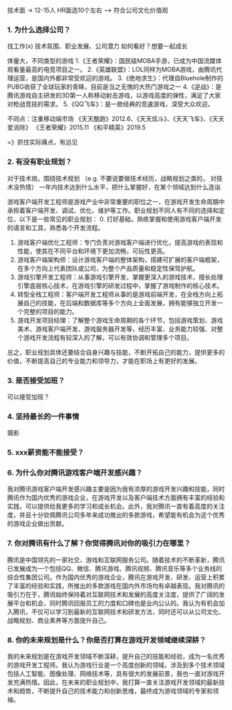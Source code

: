 技术面 -> 12-15人
HR面选10个左右 --> 符合公司文化价值观


### 1. 为什么选择公司？
找工作(x)
技术氛围、职业发展、公司潜力 如何看好？想要一起成长

体量大，不同类型的游戏
1.《王者荣耀》：国民级MOBA手游，已成为中国流媒体观看量最高的电竞项目之一。
2.《英雄联盟》：LOL同样为MOBA游戏，由腾讯代理运营，是国内外都非常受欢迎的游戏。
3.《绝地求生》：代理自Bluehole制作的PUBG收获了全球玩家的青睐，目前是当之无愧的大热门游戏之一
4.《逆战》：是腾讯游戏自主研发的3D第一人称移动射击游戏，以游戏高度的弹性，满足了大家对枪战竞技的需求。
5.《QQ飞车》：是一款经典的竞速游戏，深受大众欢迎。

不同点：注重移动端市场
《天天酷跑》2012.6、《天天炫斗》、《天天飞车》、《天天爱消除》
《王者荣耀》2015.11
《和平精英》2019.5

=》抓住实际痛点，有远见
### 2. 有没有职业规划？
对于技术岗，围绕技术规划 （e.g. 不要说要做技术经历，战略规划之类的， 对技术没热情）
一年内技术达到什么水平，把什么掌握好，在某个领域达到什么造诣

游戏客户端开发工程师是游戏产业中非常重要的职位之一，在游戏开发生命周期中承担着客户端开发、调试、优化、维护等工作。职业规划不同人有不同的选择和定位，以下是一些常见的职业规划：
0. 打好基础，熟练掌握和使用游戏客户端开发的语言和工具，熟悉各个开发流程。
1. 游戏客户端优化工程师：专门负责对游戏客户端进行优化，提高游戏的表现和性能，使其在不同平台和环境下更加流畅，可玩性更高。
2. 游戏客户端架构师：设计游戏客户端的整体架构，搭建可扩展的客户端框架，在多个方向上代表团队或公司，为整个产品质量和稳定性保驾护航。
3. 游戏引擎开发工程师：从事游戏引擎开发，掌握更深入的游戏技术，擅长处理引擎底层核心技术，在游戏引擎的研发过程中，掌握了游戏制作的核心技术。
4. 转型全栈工程师：客户端开发工程师从事的是游戏前端开发，在全栈方向上拓展自己的技能，在后端和数据库等多个方向上全面发展，拥有能够独立开发一个完整的项目的能力。
5. 游戏开发项目经理：了解整个游戏生命周期的各个环节，包括游戏策划、游戏美术、游戏客户端开发、游戏服务器开发等，经历丰富、业务能力较强、对整个游戏开发流程有较深入的了解，可以有效协调和管理多个项目。


总之，职业规划具体还要结合自身兴趣与技能，不断开拓自己的能力，提供更多的价值，不断提高自己的专业能力和领导力，才能在职场上有更好的发展。
### 3. 是否接受加班？
可以接受加班？

### 4. 坚持最长的一件事情
摄影

### 5. xxx薪资能不能接受？

### 6. 为什么你对腾讯游戏客户端开发感兴趣？
我对腾讯游戏客户端开发感兴趣主要是因为我有浓厚的游戏开发兴趣和技能，同时腾讯作为国内优秀的游戏企业，在游戏开发以及客户端技术方面拥有丰富的经验和实践，可以提供给我更多的学习和成长机会。此外，我对腾讯一直有着高度的关注度，并且十分钦佩腾讯公司多年来成功推出的多款游戏，希望能有机会为这个优秀的游戏企业做出贡献。
### 7. 你对腾讯有什么了解？你觉得腾讯对你的吸引力在哪里？
腾讯是中国领先的一家社交、游戏和互联网服务公司。随着技术的不断革新，腾讯已发展成为一个包括QQ、微信、腾讯游戏、腾讯视频、腾讯音乐等多个业务线的综合性集团公司。作为国内优秀的游戏企业，腾讯在游戏开发、研发、运营上积累了丰富的经验和实践，所推出的多款游戏在国内外市场均有卓越表现。我对腾讯的吸引力在于，腾讯始终保持着对互联网技术和发展的高度关注度，提供了广阔的发展平台和机会，同时腾讯回报员工的力度和口碑也是业内公认的。我认为有机会加入腾讯，不仅可以学习到最新的互联网技术和研发方法，同时还可以从公司文化、战略规划、商业素养等方面提升自己。
### 8. 你的未来规划是什么？你是否打算在游戏开发领域继续深耕？
我的未来规划是在游戏开发领域不断深耕，提升自己的技能和经验，成为一名优秀的游戏开发工程师。我认为游戏行业是一个高度创新的领域，涉及到多个技术领域包括人工智能、图像处理、网络技术等，具有很大的发展前景，我也一直对游戏开发充满热情。因此，在未来的职业规划中，我打算一直关注游戏开发领域的最新技术和趋势，不断提升自己的技术能力和创新思维，最终成为游戏领域的专家和领袖。